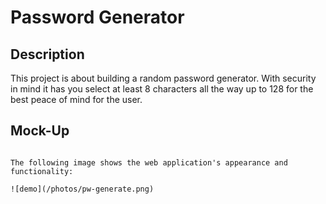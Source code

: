 # Password Generator

## Description 
This project is about building a random password generator. With security in mind it has you select at least 8 characters all the way up to 128 for the best peace of mind for the user.

## Mock-Up
```

The following image shows the web application's appearance and functionality:

![demo](/photos/pw-generate.png)

